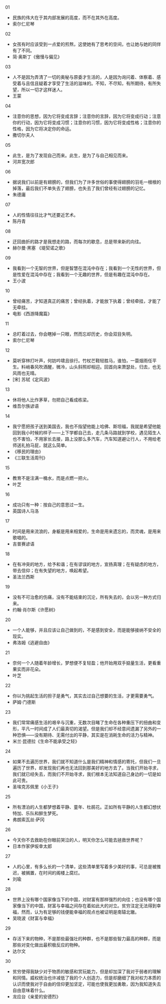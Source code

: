 01  
- 民族的伟大在于其内部发展的高度，而不在其外在高度。
- 索尔仁尼琴

02 
- 女孩有时应该受到一点爱的煎熬，这使她有了思考的空间，也让她与她的同伴有了不同。
- 简·奥斯丁《傲慢与偏见》

03 
- 人不是因为弄清了一切的奥秘与原委才生活的，人是因为询问着、体察着、感受着与且信且疑着才享受了生活的滋味的。不知，不尽知，有所期待，有所失望，所以一切才这样迷人。
- 王蒙

04 
- 注意你的思想，因为它将变成言辞；注意你的言辞，因为它将变成行动；注意你的行动，因为它将变成习惯；注意你的习惯，因为它将变成性格；注意你的性格，因为它将决定你的命运。
- 撒切尔夫人

05 
- 此生，是为了发现自己而来。此生，是为了与自己相见而来。
- 河井宽次郎

06 
- 据说我们以前是有翅膀的，但我们为了许多世俗的事使得翅膀的羽毛一根根的掉落，最后我们不单失去了翅膀，也失去了我们曾经有过翅膀的记忆。
- 朱德庸

07 
- 人的性情往往比才气还要近艺术。
- 陈丹青

08 
- 迂回曲折的路才是我想走的路，而每次的歇息，总是带来新的向往。
- 赫尔曼·黑塞 《堤契诺之歌》

09 
- 我看到一个无智的世界，但是智慧在混沌中存在；我看到一个无性的世界，但是性爱在混沌中存在；我看到一个无趣的世界，但是有趣在混沌中存在。
- 王小波

10 
- 曾经痛苦，才知道真正的痛苦；曾经执着，才能放下执着；曾经牵挂，才能了无牵挂。
- 电影《西游降魔篇》

11
- 总盯着过去，你会瞎掉一只眼，然而忘却历史，你会双目失明。
- 索尔仁尼琴

12 
- 莫听穿林打叶声，何妨吟啸且徐行。竹杖芒鞋轻胜马，谁怕，一蓑烟雨任平生。料峭春风吹酒醒，微冷，山头斜照却相迎。回首向来萧瑟处，归去，也无风雨也无晴。 
- [宋] 苏轼《定风波》

13 
- 休将他人比作茅草，勿把自己看成栋梁。
- 维吾尔族谚语

14 
- 我宁愿把孩子送到美国去，我也不指望他能上哈佛、斯坦福，我就是希望他能回到我小时候的样子——上下学都自己去，走几条马路就到学校，遇见陌生人也不害怕，不用家长去接，路上没那么多汽车，汽车知道避让行人，不用给老师送礼拍马屁，就这么简单。
- 《移民的理由》
- 《三联生活周刊》

15 
- 教育不是注满一桶水，而是点燃一把火。
- 叶芝

16 
- 成功只有一种：按自己的意思过一生。
- 英国诗人马洛

17 
- 时间是用来流浪的，身躯是用来相爱的，生命是用来遗忘的，而灵魂，是用来歌唱的。
- 吉普赛谚语

18 
- 在有冲突的地方，给予和谐；在有谬误的地方，宣扬真理；在有疑虑的地方，带去信仰；在有失望的地方，唤起希望。
- 圣法兰西斯

19 
- 没有不可治愈的伤痛，没有不能结束的沉沦，所有失去的，会以另一种方式归来。
- 约翰·肖尔斯《许愿树》

20 
- 一个人能够，并且应该让自己做到的，不是感到安全，而是能够接纳不安全的现实。
- 弗洛姆《逃避自由》

21 
- 奈何一个人随着年龄增长，梦想便不复轻盈；他开始用双手掂量生活，更看重果实而非花朵。
- 叶芝

22 
- 你以为挑起生活的担子是勇气，其实去过自己想要的生活，才更需要勇气。
- 萨姆·门德斯

23 
- 我们常常痛感生活的艰辛与沉重，无数次目睹了生命在各种重压下的扭曲和变形，平凡一时间成了人们最真切的渴望。但是我们却不经意间遗漏了另外的一种恐惧——没有期待、无需付出的平静，其实是在消耗生命的活力与精神。
- 米兰·昆德拉《生命不能承受之轻》

24 
- 如果不去遍历世界，我们就不知道什么是我们精神和情感的寄托，但我们一旦遍历了世界，却发现我们再也无法回到那美好的地方去了。当我们开始寻求，我们就已经失去，而我们不开始寻求，我们根本无法知道自己身边的一切是如此可贵。
- 圣埃克苏佩里《小王子》

25 
- 所有漂泊的人生都梦想着平静、童年、杜鹃花。正如所有平静的人生都幻想伏特加、乐队和醉生梦死。
- 弗朗索瓦丝·萨冈

26 
- 今天你不去救助在你眼前哭泣的人，明天你怎么可能去拯救世界呢？
- 日本作家伊坂幸太郎

27 
- 人的心里，有多么长的一个清单，这些清单里写着多少美好的事，可总是被推迟，被搁置，在时间的阁楼上腐烂。
- 刘瑜

28 
- 世界上没有哪个国家像当下的中国，对财富有那样强烈的向往；也没有哪个国家像当下的中国，财富与幸福之间存在着如此大的对立。贫穷注定无法得到幸福，然而，认为有足够的钱便能幸福的观点也被证明是南辕北辙。
- 吴晓波《财富与幸福》

29 
- 存活下来的物种，不是那些最强壮的种群，也不是那些智力最高的种群，而是那些对变化做出最积极反应的物种。
- 达尔文

30 
- 贫穷使得我缺少对于物质的敏感和赏玩能力，但是却加深了我对于弱者的理解和同情。威权统治也许减低了我的个人创造力，但是却磨细了我对权力本质的认识而使我对于自由的信仰更加坚定，可能也使我更加勇敢，因为我知道失去自由意味着什么。
- 龙应台《亲爱的安德烈》

